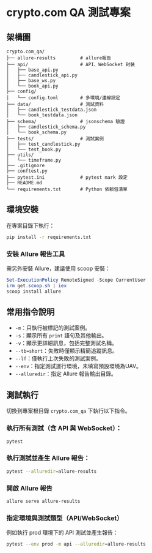 # crypto.com QA 測試專案

## 架構圖

```
crypto.com_qa/
├── allure-results         # allure報告
├── api/                   # API、WebSocket 封裝
│   ├── base_api.py
│   ├── candlestick_api.py
│   ├── base_ws.py
│   └── book_api.py
├── config/                   
│   └── config.toml        # 多環境/連線設定
├── data/                  # 測試資料
│   ├── candlestick_testdata.json
│   └── book_testdata.json
├── schema/                # jsonschema 驗證
│   ├── candlestick_schema.py
│   └── book_schema.py
├── tests/                 # 測試案例
│   ├── test_candlestick.py
│   └── test_book.py
├── utils/                 
│   └── timeframe.py
├── .gitignore      
├── conftest.py            
├── pytest.ini             # pytest mark 設定
├── README.md
└── requirements.txt       # Python 依賴包清單
```

## 環境安裝

在專案目錄下執行：

```bash
pip install -r requirements.txt
```

### 安裝 Allure 報告工具

需另外安裝 Allure，建議使用 scoop 安裝：

```powershell
Set-ExecutionPolicy RemoteSigned -Scope CurrentUser
irm get.scoop.sh | iex
scoop install allure
```

## 常用指令說明

* `-m`：只執行被標記的測試案例。
* `-s`：顯示所有 `print` 語句及其他輸出。
* `-v`：顯示更詳細訊息，包括完整測試名稱。
* `--tb=short`：失敗時僅顯示精簡追蹤訊息。
* `--lf`：僅執行上次失敗的測試案例。
* `--env`：指定測試運行環境，未填寫預設環境為UAV。
* `--alluredir`：指定 Allure 報告輸出目錄。

## 測試執行

切換到專案根目錄 `crypto.com_qa` 下執行以下指令。

### 執行所有測試（含 API 與 WebSocket）：

```bash
pytest
```

### 執行測試並產生 Allure 報告：

```bash
pytest --alluredir=allure-results
```

### 開啟 Allure 報告

```bash
allure serve allure-results
```

### 指定環境與測試類型（API/WebSocket）

例如執行 prod 環境下的 API 測試並產生報告：

```bash
pytest --env prod -m api --alluredir=allure-results
```
